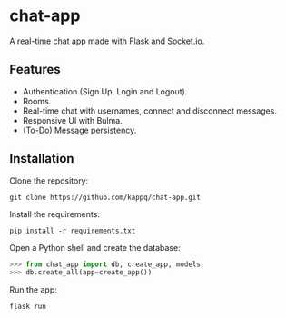 # chat-app
A real-time chat app made with Flask and Socket.io.

## Features
- Authentication (Sign Up, Login and Logout).
- Rooms.
- Real-time chat with usernames, connect and disconnect messages.
- Responsive UI with Bulma.
- (To-Do) Message persistency.

## Installation
Clone the repository:
```
git clone https://github.com/kappq/chat-app.git
```
Install the requirements:
```
pip install -r requirements.txt
```
Open a Python shell and create the database:
```py
>>> from chat_app import db, create_app, models
>>> db.create_all(app=create_app())
```
Run the app:
```
flask run
```
